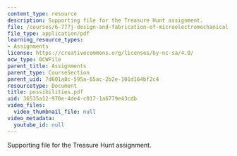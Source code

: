 ```yaml
---
content_type: resource
description: Supporting file for the Treasure Hunt assignment.
file: /courses/6-777j-design-and-fabrication-of-microelectromechanical-devices-spring-2007/36535a12970e4de4c0171a6779e43cdb_possibilities.pdf
file_type: application/pdf
learning_resource_types:
- Assignments
license: https://creativecommons.org/licenses/by-nc-sa/4.0/
ocw_type: OCWFile
parent_title: Assignments
parent_type: CourseSection
parent_uid: 7d601a8c-595a-65ac-2b2e-101d164bf2c4
resourcetype: Document
title: possibilities.pdf
uid: 36535a12-970e-4de4-c017-1a6779e43cdb
video_files:
  video_thumbnail_file: null
video_metadata:
  youtube_id: null
---
```

Supporting file for the Treasure Hunt assignment.